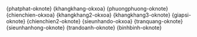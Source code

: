 {phatphat-oknote} {khangkhang-okxoa} {phuongphuong-oknote} {chienchien-okxoa} {khangkhang2-okxoa} {khangkhang3-oknote} {giapsi-oknote} {chienchien2-oknote} {sieunhando-okxoa} {tranquang-oknote} {sieunhanhong-oknote} {trandoanh-oknote} {binhbinh-oknote} 
